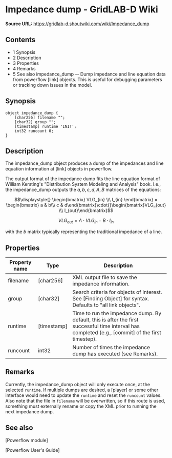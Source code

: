 # Impedance dump - GridLAB-D Wiki

**Source URL:** https://gridlab-d.shoutwiki.com/wiki/Impedance_dump
## Contents

  * 1 Synopsis
  * 2 Description
  * 3 Properties
  * 4 Remarks
  * 5 See also
impedance_dump \-- Dump impedance and line equation data from powerflow [link] objects. This is useful for debugging parameters or tracking down issues in the model. 

## Synopsis
    
    
    object impedance_dump {
    	[char256] filename "";
    	[char32] group "";
    	[timestamp] runtime 'INIT';
    	int32 runcount 0;
    }
    

## Description

The impedance_dump object produces a dump of the impedances and line equation information at [link] objects in powerflow. 

The output format of the impedance dump fits the line equation format of William Kersting's "Distribution System Modeling and Analysis" book. I.e., the impedance_dump outputs the $\displaystyle{}a, b, c, d, A, B$ matrices of the equations: 

$$\displaystyle{} \begin{bmatrix} VLG_{in} \\\ I_{in} \end{bmatrix} = \begin{bmatrix} a & b\\\ c & d\end{bmatrix}\cdot{}\begin{bmatrix}VLG_{out} \\\ I_{out}\end{bmatrix}$$

$$\displaystyle{}VLG_{out} = A\cdot{}VLG_{in}-B\cdot{}I_{in}$$

with the $\displaystyle{}b$ matrix typically representing the traditional impedance of a line. 

## Properties

Property name | Type | Description   
---|---|---  
filename | [char256] | XML output file to save the impedance information.   
group | [char32] | Search criteria for objects of interest. See [Finding Object] for syntax. Defaults to "all link objects".   
runtime | [timestamp] | Time to run the impedance dump. By default, this is after the first successful time interval has completed (e.g., [commit] of the first timestep).   
runcount | int32 | Number of times the impedance dump has executed (see Remarks).   
  
## Remarks

Currently, the impedance_dump object will only execute once, at the selected `runtime`. If multiple dumps are desired, a [player] or some other interface would need to update the `runtime` and reset the `runcount` values. Also note that the file in `filename` will be overwritten, so if this route is used, something must externally rename or copy the XML prior to running the next impedance dump. 

  


## See also

[Powerflow module]

[Powerflow User's Guide]


